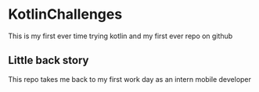 # KotlinChallenges
This is my first ever time trying kotlin and my first ever repo on github

## Little back story
This repo takes me back to my first work day as an intern mobile developer
